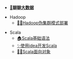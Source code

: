- [<b>👀聊聊大数据</b>](README.md "The greatest guide in the world")

[//]: # (- 剑指Linux)

[//]: # (  - [Linux高级命令]&#40;bigdata/linux/linux_01.md&#41;)

[//]: # (  - [shell语法]&#40;bigdata/linux/shell_01.md&#41;)

[//]: # (    )
- Hadoop
  - [🐱‍🏍Hadoop伪集群模式部署](bigdata/hadoop/hadoop_install.md)

[//]: # (  - [HDFS]&#40;bigdata/hadoop/hdfs_01.md&#41;)
- Scala
  - [🏠Scala基础语法](bigdata/scala/scala_door.md)
  - [✨使用idea开发Scala](bigdata/scala/scala_idea.md)
  - [🤦‍♀Scala面向对象️](bigdata/scala/scala_object.md)